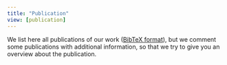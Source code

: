 ```yaml
---
title: "Publication"
view: [publication]
---
```

We list here all publications of our work ([BibTeX format](/references.bib)), but we comment some publications with additional information, so that we try to give you an overview about the publication. 

